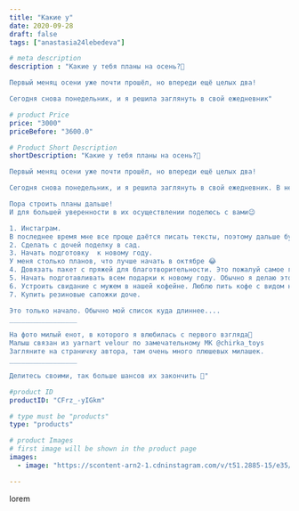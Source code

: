 ```yaml
---
title: "Какие у"
date: 2020-09-28
draft: false
tags: ["anastasia24lebedeva"]

# meta description
description : "Какие у тебя планы на осень?🍂

Первый меняц осени уже почти прошёл, но впереди ещё целых два!

Сегодня снова понедельник, и я решила заглянуть в свой ежедневник"

# product Price
price: "3000"
priceBefore: "3600.0"

# Product Short Description
shortDescription: "Какие у тебя планы на осень?🍂

Первый меняц осени уже почти прошёл, но впереди ещё целых два!

Сегодня снова понедельник, и я решила заглянуть в свой ежедневник. В нем осталось всего несколько не выполненных дел. Это значит я иду в заданном ритме.

Пора строить планы дальше!
И для большей уверенности в их осуществлении поделюсь с вами😉

1. Инстаграм. 
В последнее время мне все проще даётся писать тексты, поэтому дальше буду стараться все//-же выходить в прямые эфиры и делать сториз.
2. Сделать с дочей поделку в сад.
3. Начать подготовку  к новому году.
У меня столько планов, что лучше начать в октябре 😂
4. Довязать пакет с пряжей для благотворительности. Это пожалуй самое главное в моем списке
5. Начать подготавливать всем подарки к новому году. Обычно я делаю это в попыхах в середине декабря.
6. Устроить свидание с мужем в нашей кофейне. Люблю пить кофе с видом на аллею
7. Купить резиновые сапожки доче.

Это только начало. Обычно мой список куда длиннее....
_________________

На фото милый енот, в которого я влюбилась с первого взгляда💜
Малыш связан из yarnart velour по замечательному МК @chirka_toys
Загляните на страничку автора, там очень много плюшевых милашек. 
_________________

Делитесь своими, так больше шансов их закончить 📌"

#product ID
productID: "CFrz_-yIGkm"

# type must be "products"
type: "products"

# product Images
# first image will be shown in the product page
images:
  - image: "https://scontent-arn2-1.cdninstagram.com/v/t51.2885-15/e35/120193862_339494600722329_7950135689427833120_n.jpg?se=7&tp=1&_nc_ht=scontent-arn2-1.cdninstagram.com&_nc_cat=109&_nc_ohc=AxcfTueN_wwAX9s4mjv&ccb=7-4&oh=b255237fbbbb52e7a4bd1a79c828974e&oe=6081AEE5&ig_cache_key=MjQwODI0NzEyMjg3MTc0MDcxMA%3D%3D.2-ccb7-4"

---
```

lorem
